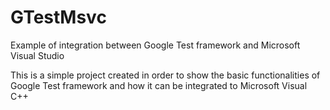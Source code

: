 # GTestMsvc
Example of integration between Google Test framework and Microsoft Visual Studio

This is a simple project created in order to show the basic functionalities of Google Test framework and how it can be integrated to Microsoft Visual C++
